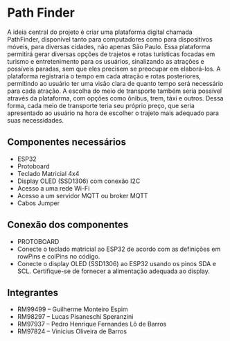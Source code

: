 <h1>Path Finder</h1>

<p>A ideia central do projeto é criar uma plataforma digital chamada PathFinder, disponível tanto para computadores como para dispositivos móveis, para diversas cidades, não apenas São Paulo. Essa plataforma permitirá gerar diversas opções de trajetos e rotas turísticas focadas em turismo e entretenimento para os usuários, sinalizando as atrações e possíveis paradas, sem que eles precisem se preocupar em elaborá-los. 
A plataforma registraria o tempo em cada atração e rotas posteriores, permitindo ao usuário ter uma visão clara de quanto tempo será necessário para cada atração. A escolha do meio de transporte também seria possível através da plataforma, com opções como ônibus, trem, táxi e outros. Dessa forma, cada meio de transporte teria seu próprio preço, que seria apresentado ao usuário na hora de escolher o trajeto mais adequado para suas necessidades.
</p>

<h2>Componentes necessários</h2>

<ul>
    <li>ESP32 </li>
    <li>Protoboard</li>
    <li>Teclado Matricial 4x4</li>
    <li>Display OLED (SSD1306) com conexão I2C</li>
    <li>Acesso a uma rede Wi-Fi</li>
    <li>Acesso a um servidor MQTT ou broker MQTT</li>
    <li>Cabos Jumper</li>
</ul>

<h2>Conexão dos componentes</h2>

<ul>
    <li>PROTOBOARD</li>
    <li>Conecte o teclado matricial ao ESP32 de acordo com as definições em rowPins e colPins no código.</li>
    <li>Conecte o display OLED (SSD1306) ao ESP32 usando os pinos SDA e SCL. Certifique-se de fornecer a alimentação adequada ao display.</li>
</ul>

<h2>Integrantes</h2>
<ul>
    <li>RM99499 – Guilherme Monteiro Espim</li>
    <li>RM98297 – Lucas Pisaneschi Speranzini</li>
    <li>RM97937 – Pedro Henrique Fernandes Lô de Barros</li>
    <li>RM97824 – Vinicius Oliveira de Barros</li>
</ul>
